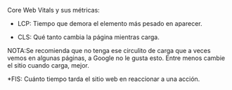Core Web Vitals y sus métricas:

  * LCP: Tiempo que demora el elemento más pesado en aparecer.
  
  * CLS: Qué tanto cambia la página mientras carga.
  
NOTA:Se recomienda que no tenga ese circulito de carga que a veces vemos en algunas páginas, a Google no le gusta esto. Entre menos cambie el sitio cuando carga, mejor.


   *FIS: Cuánto tiempo tarda el sitio web en reaccionar a una acción.
